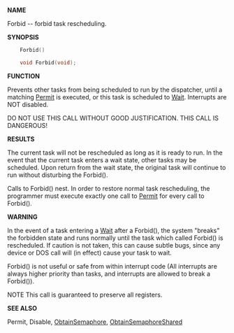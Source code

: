 
**NAME**

Forbid -- forbid task rescheduling.

**SYNOPSIS**

```c
    Forbid()

    void Forbid(void);

```
**FUNCTION**

Prevents other tasks from being scheduled to run by the dispatcher,
until a matching [Permit](_OSVY) is executed, or this task is scheduled to
[Wait](_OSXA).  Interrupts are NOT disabled.

DO NOT USE THIS CALL WITHOUT GOOD JUSTIFICATION.  THIS CALL IS
DANGEROUS!

**RESULTS**

The current task will not be rescheduled as long as it is ready to
run.  In the event that the current task enters a wait state, other
tasks may be scheduled.  Upon return from the wait state, the original
task will continue to run without disturbing the Forbid().

Calls to Forbid() nest. In order to restore normal task rescheduling,
the programmer must execute exactly one call to [Permit](_OSVY) for every
call to Forbid().

**WARNING**

In the event of a task entering a [Wait](_OSXA) after a Forbid(), the system
&#034;breaks&#034; the forbidden state and runs normally until the task which
called Forbid() is rescheduled.  If caution is not taken, this can
cause subtle bugs, since any device or DOS call will (in effect)
cause your task to wait.

Forbid() is not useful or safe from within interrupt code
(All interrupts are always higher priority than tasks, and
interrupts are allowed to break a Forbid()).

NOTE
This call is guaranteed to preserve all registers.

**SEE ALSO**

Permit, Disable, [ObtainSemaphore](_OSVR), [ObtainSemaphoreShared](_OSVT)
